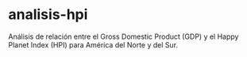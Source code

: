 # analisis-hpi
Análisis de relación entre el Gross Domestic Product (GDP) y el Happy Planet Index (HPI) para América del Norte y del Sur. 
